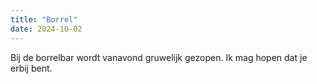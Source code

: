 ```yaml
---
title: "Borrel"
date: 2024-10-02
---
```


Bij de borrelbar wordt vanavond gruwelijk gezopen. Ik mag hopen dat je erbij bent.
